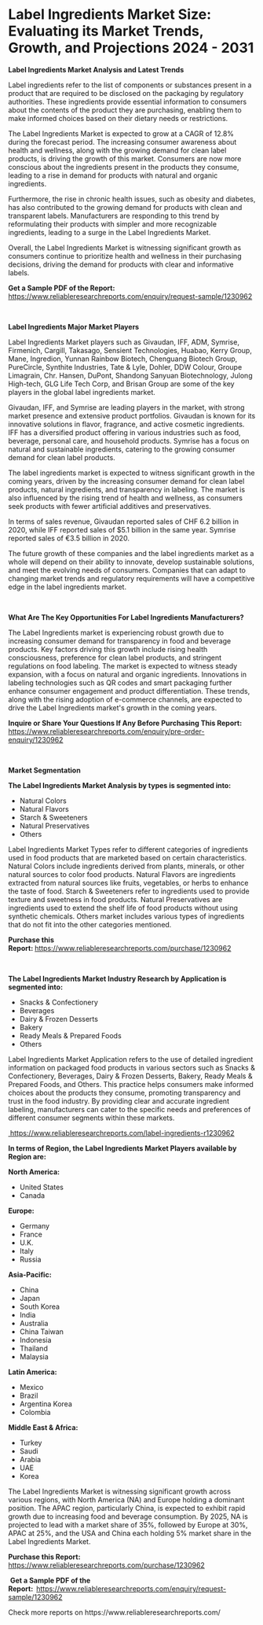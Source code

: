 <p><h1>Label Ingredients Market Size: Evaluating its Market Trends, Growth, and Projections 2024 - 2031</h1></p><p><strong>Label Ingredients Market Analysis and Latest Trends</strong></p>
<p><p>Label ingredients refer to the list of components or substances present in a product that are required to be disclosed on the packaging by regulatory authorities. These ingredients provide essential information to consumers about the contents of the product they are purchasing, enabling them to make informed choices based on their dietary needs or restrictions.</p><p>The Label Ingredients Market is expected to grow at a CAGR of 12.8% during the forecast period. The increasing consumer awareness about health and wellness, along with the growing demand for clean label products, is driving the growth of this market. Consumers are now more conscious about the ingredients present in the products they consume, leading to a rise in demand for products with natural and organic ingredients.</p><p>Furthermore, the rise in chronic health issues, such as obesity and diabetes, has also contributed to the growing demand for products with clean and transparent labels. Manufacturers are responding to this trend by reformulating their products with simpler and more recognizable ingredients, leading to a surge in the Label Ingredients Market.</p><p>Overall, the Label Ingredients Market is witnessing significant growth as consumers continue to prioritize health and wellness in their purchasing decisions, driving the demand for products with clear and informative labels.</p></p>
<p><strong>Get a Sample PDF of the Report:&nbsp;</strong> <a href="https://www.reliableresearchreports.com/enquiry/request-sample/1230962">https://www.reliableresearchreports.com/enquiry/request-sample/1230962</a></p>
<p>&nbsp;</p>
<p><strong>Label Ingredients Major Market Players</strong></p>
<p><p>Label Ingredients Market players such as Givaudan, IFF, ADM, Symrise, Firmenich, Cargill, Takasago, Sensient Technologies, Huabao, Kerry Group, Mane, Ingredion, Yunnan Rainbow Biotech, Chenguang Biotech Group, PureCircle, Synthite Industries, Tate & Lyle, Dohler, DDW Colour, Groupe Limagrain, Chr. Hansen, DuPont, Shandong Sanyuan Biotechnology, Julong High-tech, GLG Life Tech Corp, and Brisan Group are some of the key players in the global label ingredients market.</p><p>Givaudan, IFF, and Symrise are leading players in the market, with strong market presence and extensive product portfolios. Givaudan is known for its innovative solutions in flavor, fragrance, and active cosmetic ingredients. IFF has a diversified product offering in various industries such as food, beverage, personal care, and household products. Symrise has a focus on natural and sustainable ingredients, catering to the growing consumer demand for clean label products.</p><p>The label ingredients market is expected to witness significant growth in the coming years, driven by the increasing consumer demand for clean label products, natural ingredients, and transparency in labeling. The market is also influenced by the rising trend of health and wellness, as consumers seek products with fewer artificial additives and preservatives.</p><p>In terms of sales revenue, Givaudan reported sales of CHF 6.2 billion in 2020, while IFF reported sales of $5.1 billion in the same year. Symrise reported sales of €3.5 billion in 2020.</p><p>The future growth of these companies and the label ingredients market as a whole will depend on their ability to innovate, develop sustainable solutions, and meet the evolving needs of consumers. Companies that can adapt to changing market trends and regulatory requirements will have a competitive edge in the label ingredients market.</p></p>
<p>&nbsp;</p>
<p><strong>What Are The Key Opportunities For Label Ingredients Manufacturers?</strong></p>
<p><p>The Label Ingredients market is experiencing robust growth due to increasing consumer demand for transparency in food and beverage products. Key factors driving this growth include rising health consciousness, preference for clean label products, and stringent regulations on food labeling. The market is expected to witness steady expansion, with a focus on natural and organic ingredients. Innovations in labeling technologies such as QR codes and smart packaging further enhance consumer engagement and product differentiation. These trends, along with the rising adoption of e-commerce channels, are expected to drive the Label Ingredients market's growth in the coming years.</p></p>
<p><strong>Inquire or Share Your Questions If Any Before Purchasing This Report:</strong> <a href="https://www.reliableresearchreports.com/enquiry/pre-order-enquiry/1230962">https://www.reliableresearchreports.com/enquiry/pre-order-enquiry/1230962</a></p>
<p>&nbsp;</p>
<p><strong>Market Segmentation</strong></p>
<p><strong>The Label Ingredients Market Analysis by types is segmented into:</strong></p>
<p><ul><li>Natural Colors</li><li>Natural Flavors</li><li>Starch & Sweeteners</li><li>Natural Preservatives</li><li>Others</li></ul></p>
<p><p>Label Ingredients Market Types refer to different categories of ingredients used in food products that are marketed based on certain characteristics. Natural Colors include ingredients derived from plants, minerals, or other natural sources to color food products. Natural Flavors are ingredients extracted from natural sources like fruits, vegetables, or herbs to enhance the taste of food. Starch & Sweeteners refer to ingredients used to provide texture and sweetness in food products. Natural Preservatives are ingredients used to extend the shelf life of food products without using synthetic chemicals. Others market includes various types of ingredients that do not fit into the other categories mentioned.</p></p>
<p><strong>Purchase this Report:&nbsp;</strong><a href="https://www.reliableresearchreports.com/purchase/1230962">https://www.reliableresearchreports.com/purchase/1230962</a></p>
<p>&nbsp;</p>
<p><strong>The Label Ingredients Market Industry Research by Application is segmented into:</strong></p>
<p><ul><li>Snacks & Confectionery</li><li>Beverages</li><li>Dairy & Frozen Desserts</li><li>Bakery</li><li>Ready Meals & Prepared Foods</li><li>Others</li></ul></p>
<p><p>Label Ingredients Market Application refers to the use of detailed ingredient information on packaged food products in various sectors such as Snacks & Confectionery, Beverages, Dairy & Frozen Desserts, Bakery, Ready Meals & Prepared Foods, and Others. This practice helps consumers make informed choices about the products they consume, promoting transparency and trust in the food industry. By providing clear and accurate ingredient labeling, manufacturers can cater to the specific needs and preferences of different consumer segments within these markets.</p></p>
<p><a href="https://www.reliableresearchreports.com/label-ingredients-r1230962">&nbsp;https://www.reliableresearchreports.com/label-ingredients-r1230962</a></p>
<p><strong>In terms of Region, the Label Ingredients Market Players available by Region are:</strong></p>
<p>
    <p> <strong> North America: </strong>
        <ul>
            <li>United States</li>
            <li>Canada</li>
        </ul>
        </p> 
    <p> <strong> Europe: </strong>
        <ul>
            <li>Germany</li>
            <li>France</li>
            <li>U.K.</li>
            <li>Italy</li>
            <li>Russia</li>
        </ul>
        </p> 
    <p> <strong> Asia-Pacific: </strong>
        <ul>
            <li>China</li>
            <li>Japan</li>
            <li>South Korea</li>
            <li>India</li>
            <li>Australia</li>
            <li>China Taiwan</li>
            <li>Indonesia</li>
            <li>Thailand</li>
            <li>Malaysia</li>
        </ul>
        </p> 
    <p> <strong> Latin America: </strong>
        <ul>
            <li>Mexico</li>
            <li>Brazil</li>
            <li>Argentina Korea</li>
            <li>Colombia</li>
        </ul>
        </p> 
    <p> <strong> Middle East & Africa: </strong>
        <ul>
            <li>Turkey</li>
            <li>Saudi</li>
            <li>Arabia</li>
            <li>UAE</li>
            <li>Korea</li>
        </ul>
    </p>
    </p>
<p><p>The Label Ingredients Market is witnessing significant growth across various regions, with North America (NA) and Europe holding a dominant position. The APAC region, particularly China, is expected to exhibit rapid growth due to increasing food and beverage consumption. By 2025, NA is projected to lead with a market share of 35%, followed by Europe at 30%, APAC at 25%, and the USA and China each holding 5% market share in the Label Ingredients Market.</p></p>
<p><strong>Purchase this Report: </strong><a href="https://www.reliableresearchreports.com/purchase/1230962">https://www.reliableresearchreports.com/purchase/1230962</a></p>
<p>&nbsp;<strong>Get a Sample PDF of the Report:&nbsp;&nbsp;</strong><a href="https://www.reliableresearchreports.com/enquiry/request-sample/1230962">https://www.reliableresearchreports.com/enquiry/request-sample/1230962</a></p>
<p><strong></strong></p>
<p>Check more reports on https://www.reliableresearchreports.com/</p>